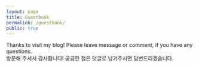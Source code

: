 ```yaml
---
layout: page
title: Guestbook
permalink: /guestbook/
public: true
---
```


Thanks to visit my blog! Please leave message or comment, if you have any questions.  
방문해 주셔서 감사합니다! 궁금한 점은 덧글로 남겨주시면 답변드리겠습니다. 
